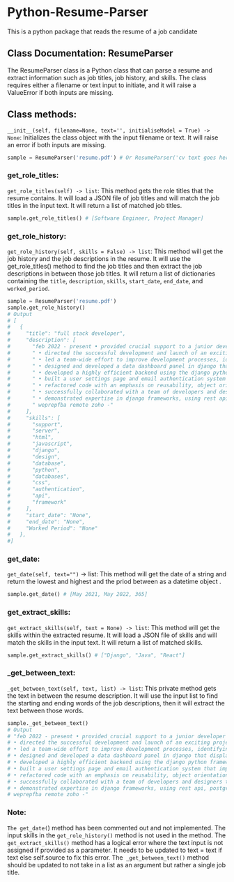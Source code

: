 # Python-Resume-Parser
This is a python package that reads the resume of a job candidate 

## Class Documentation: ResumeParser

The ResumeParser class is a Python class that can parse a resume and extract information such as job titles, job history, and skills. The class requires either a filename or text input to initiate, and it will raise a ValueError if both inputs are missing.


## Class methods: 
`__init__(self, filename=None, text='', initialiseModel = True) -> None`: Initializes the class object with the input filename or text. It will raise an error if both inputs are missing.

```Python
sample = ResumeParser('resume.pdf') # Or ResumeParser('cv text goes here')
```

### get_role_titles:

`get_role_titles(self) -> list`: This method gets the role titles that the resume contains. It will load a JSON file of job titles and will match the job titles in the input text. It will return a list of matched job titles.

```Python
sample.get_role_titles() # [Software Engineer, Project Manager]
```
### get_role_history:

`get_role_history(self, skills = False) -> list`: This method will get the job history and the job descriptions in the resume. It will use the get_role_titles() method to find the job titles and then extract the job descriptions in between those job titles. It will return a list of dictionaries containing the `title`, `description`, `skills`, `start_date`, `end_date`, and `worked_period`.

```Python
sample = ResumeParser('resume.pdf')
sample.get_role_history()
# Output
# [
#   {
#     "title": "full stack developer",
#     "description": [
#       "feb 2022 - present • provided crucial support to a junior developer struggling with a complex project, offering guidance and troubleshooting assistance to help them overcome technical obstacles and achieve their objectives",
#       " • directed the successful development and launch of an exciting project, overseeing the entire development lifecycle from initial design to user feedback analysis",
#       " • led a team-wide effort to improve development processes, identifying areas for improvement and implementing new tools and methodologies to streamline workflows and improve project outcomes",
#       " • designed and developed a data dashboard panel in django that displayed key information to users, resulting in a 20% increase in user engagement",
#       " • developed a highly efficient backend using the django python framework, leveraging crud operations and advanced techniques to optimize performance and streamline development processes",
#       " • built a user settings page and email authentication system that improved user experience and boosted sign-ups by 25%",
#       " • refactored code with an emphasis on reusability, object orientation and reducing load on the database server, leading to a 15% improvement in website speed and performance",
#       " • successfully collaborated with a team of developers and designers to build and deploy multiple web applications on the django framework, resulting in a 40% increase in user acquisition and retention",
#       " • demonstrated expertise in django frameworks, using rest api, postgressql databases, as well as html, css, and javascript to develop visually appealing and user-friendly web pages",
#       " weprepfba remote zoho -"
#     ],
#     "skills": [
#       "support",
#       "server",
#       "html",
#       "javascript",
#       "django",
#       "design",
#       "database",
#       "python",
#       "databases",
#       "css",
#       "authentication",
#       "api",
#       "framework"
#     ],
#     "start_date": "None",
#     "end_date": "None",
#     "Worked Period": "None"
#   },
#]
```
### get_date:

`get_date(self, text="")` -> list: This method will get the date of a string and return the lowest and highest and the priod between as a datetime object .
```python
sample.get_date() # [May 2021, May 2022, 365]
```

### get_extract_skills:

`get_extract_skills(self, text = None) -> list`: This method will get the skills within the extracted resume. It will load a JSON file of skills and will match the skills in the input text. It will return a list of matched skills.
```python
sample.get_extract_skills() # ["Django", "Java", "React"] 
```

### _get_between_text:

`_get_between_text(self, text, list) -> list`: This private method gets the text in between the resume description. It will use the input list to find the starting and ending words of the job descriptions, then it will extract the text between those words.

```python
sample._get_between_text() 
# Output
# "feb 2022 - present • provided crucial support to a junior developer struggling with a complex project, offering guidance and troubleshooting assistance to help them overcome technical obstacles and achieve their objectives
# • directed the successful development and launch of an exciting project, overseeing the entire development lifecycle from initial design to user feedback analysis,
# • led a team-wide effort to improve development processes, identifying areas for improvement and implementing new tools and methodologies to streamline workflows and improve project outcomes,
# • designed and developed a data dashboard panel in django that displayed key information to users, resulting in a 20% increase in user engagement,
# • developed a highly efficient backend using the django python framework, leveraging crud operations and advanced techniques to optimize performance and streamline development processes,
# • built a user settings page and email authentication system that improved user experience and boosted sign-ups by 25%,
# • refactored code with an emphasis on reusability, object orientation and reducing load on the database server, leading to a 15% improvement in website speed and performance,
# • successfully collaborated with a team of developers and designers to build and deploy multiple web applications on the django framework, resulting in a 40% increase in user acquisition and retention,
# • demonstrated expertise in django frameworks, using rest api, postgressql databases, as well as html, css, and javascript to develop visually appealing and user-friendly web pages
# weprepfba remote zoho -"
```

### Note:

`The get_date(`) method has been commented out and not implemented.
The input skills in the `get_role_history()` method is not used in the method.
The `get_extract_skills()` method has a logical error where the text input is not assigned if provided as a parameter. It needs to be updated to text = text if text else self.source to fix this error.
The` _get_between_text()` method should be updated to not take in a list as an argument but rather a single job title.


